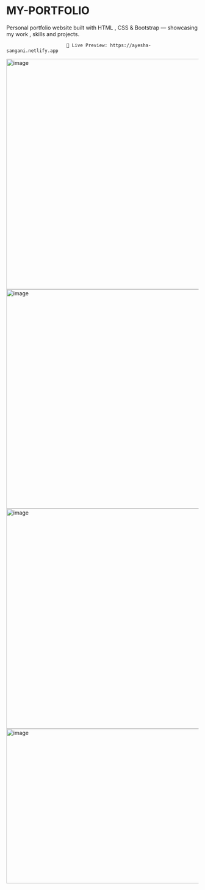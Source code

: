 # MY-PORTFOLIO

   Personal portfolio website built with HTML , CSS &amp; Bootstrap — showcasing my work , skills  and projects.
   
                          🔗 Live Preview: https://ayesha-sangani.netlify.app


<img width="1317" height="602" alt="image" src="https://github.com/user-attachments/assets/91db08ee-799d-4f9f-b8a9-95033524a363" />

<img width="1334" height="573" alt="image" src="https://github.com/user-attachments/assets/828b62b3-6ab5-4ade-9ace-95b7052dc33c" />

<img width="1314" height="575" alt="image" src="https://github.com/user-attachments/assets/9f4eb3f4-85f3-4fb7-9afb-89009ee7007b" />

<img width="1327" height="404" alt="image" src="https://github.com/user-attachments/assets/88b97218-c452-42a5-8c03-6472ee74755b" />








